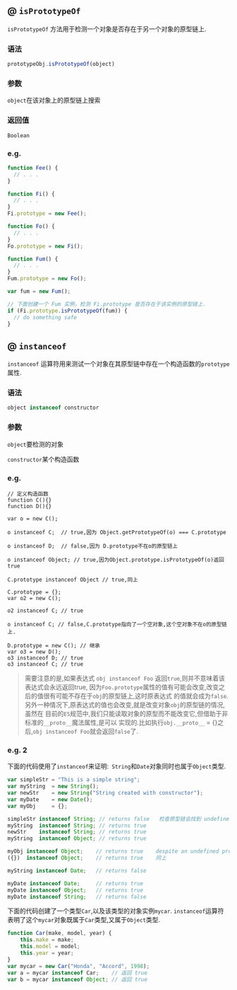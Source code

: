 ## @ `isPrototypeOf`

`isPrototypeOf` 方法用于检测一个对象是否存在于另一个对象的原型链上.   

### 语法

```javascript
prototypeObj.isPrototypeOf(object)
```

### 参数

`object`在该对象上的原型链上搜索

### 返回值

`Boolean`

### e.g.

```javascript
function Fee() {
  // . . .
}

function Fi() {
  // . . .
}
Fi.prototype = new Fee();

function Fo() {
  // . . .
}
Fo.prototype = new Fi();

function Fum() {
  // . . .
}
Fum.prototype = new Fo();

var fum = new Fum();

// 下面创建一个 Fum 实例，检测 Fi.prototype 是否存在于该实例的原型链上.
if (Fi.prototype.isPrototypeOf(fum)) {
  // do something safe
}
```

## @ `instanceof`

`instanceof` 运算符用来测试一个对象在其原型链中存在一个构造函数的`prototype`属性.

### 语法

```javascript
object instanceof constructor
```

### 参数

`object`要检测的对象

`constructor`某个构造函数

### e.g.

```
// 定义构造函数
function C(){}
function D(){}

var o = new C();

o instanceof C;  // true,因为 Object.getPrototypeOf(o) === C.prototype

o instanceof D;  // false,因为 D.prototype不在o的原型链上

o instanceof Object; // true,因为Object.prototype.isPrototypeOf(o)返回true

C.prototype instanceof Object // true,同上

C.prototype = {};
var o2 = new C();

o2 instanceof C; // true

o instanceof C; // false,C.prototype指向了一个空对象,这个空对象不在o的原型链上.

D.prototype = new C(); // 继承
var o3 = new D();
o3 instanceof D; // true
o3 instanceof C; // true
```

> 需要注意的是,如果表达式 `obj instanceof Foo` 返回`true`,则并不意味着该表达式会永远返回true,
因为`Foo.prototype`属性的值有可能会改变,改变之后的值很有可能不存在于`obj`的原型链上,这时原表达式
的值就会成为`false`.另外一种情况下,原表达式的值也会改变,就是改变对象`obj`的原型链的情况,虽然在
目前的`ES`规范中,我们只能读取对象的原型而不能改变它,但借助于非标准的`__proto__`魔法属性,是可以
实现的.比如执行`obj.__proto__` = {}之后,`obj instanceof Foo`就会返回`false`了.

### e.g. 2

下面的代码使用了`instanceof`来证明:` String`和`Date`对象同时也属于`Object`类型.

```javascript
var simpleStr = "This is a simple string";
var myString  = new String();
var newStr    = new String("String created with constructor");
var myDate    = new Date();
var myObj     = {};

simpleStr instanceof String; // returns false   检查原型链会找到 undefined
myString  instanceof String; // returns true
newStr    instanceof String; // returns true
myString  instanceof Object; // returns true

myObj instanceof Object;    // returns true    despite an undefined prototype
({})  instanceof Object;    // returns true    同上

myString instanceof Date;   // returns false

myDate instanceof Date;     // returns true
myDate instanceof Object;   // returns true
myDate instanceof String;   // returns false
```

下面的代码创建了一个类型`Car`,以及该类型的对象实例`mycar`. `instanceof`运算符表明了这个`mycar`对象既属于`Car`类型,又属于`Object`类型.

```javascript
function Car(make, model, year) {
    this.make = make;
    this.model = model;
    this.year = year;
}
var mycar = new Car("Honda", "Accord", 1998);
var a = mycar instanceof Car;    // 返回 true
var b = mycar instanceof Object; // 返回 true
```
